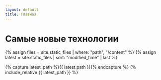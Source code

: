 ```yaml
---
layout: default
title: Главная
---
```


# Самые новые технологии

{% assign files = site.static_files | where: "path", "/content" %}
{% assign latest = site.static_files | sort: "modified_time" | last %}

{% capture latest_path %}{{ latest.path }}{% endcapture %}
{% include_relative {{ latest_path }} %}
